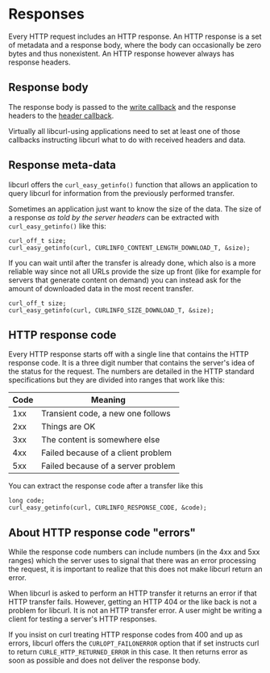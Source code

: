 # Responses

Every HTTP request includes an HTTP response. An HTTP response is a set of
metadata and a response body, where the body can occasionally be zero bytes
and thus nonexistent. An HTTP response however always has response headers.

## Response body

The response body is passed to the [write callback](../libcurl/callbacks/write.md)
and the response headers to the [header callback](../libcurl/callbacks/header.md).

Virtually all libcurl-using applications need to set at least one of those
callbacks instructing libcurl what to do with received headers and data.

## Response meta-data

libcurl offers the `curl_easy_getinfo()` function that allows an application
to query libcurl for information from the previously performed transfer.

Sometimes an application just want to know the size of the data. The size of
a response *as told by the server headers* can be extracted with
`curl_easy_getinfo()` like this:

    curl_off_t size;
    curl_easy_getinfo(curl, CURLINFO_CONTENT_LENGTH_DOWNLOAD_T, &size);

If you can wait until after the transfer is already done, which also is a more
reliable way since not all URLs provide the size up front (like for example
for servers that generate content on demand) you can instead ask for the
amount of downloaded data in the most recent transfer.

    curl_off_t size;
    curl_easy_getinfo(curl, CURLINFO_SIZE_DOWNLOAD_T, &size);

## HTTP response code

Every HTTP response starts off with a single line that contains the HTTP
response code. It is a three digit number that contains the server's idea of
the status for the request. The numbers are detailed in the HTTP standard
specifications but they are divided into ranges that work like this:

| Code | Meaning                               |
|------|---------------------------------------|
|1xx   | Transient code, a new one follows     |
|2xx   | Things are OK                         |
|3xx   | The content is somewhere else         |
|4xx   | Failed because of a client problem    |
|5xx   | Failed because of a server problem    |

You can extract the response code after a transfer like this

    long code;
    curl_easy_getinfo(curl, CURLINFO_RESPONSE_CODE, &code);

## About HTTP response code "errors"

While the response code numbers can include numbers (in the 4xx and 5xx
ranges) which the server uses to signal that there was an error processing the
request, it is important to realize that this does not make libcurl return an
error.

When libcurl is asked to perform an HTTP transfer it returns an error if that
HTTP transfer fails. However, getting an HTTP 404 or the like back is not a
problem for libcurl. It is not an HTTP transfer error. A user might be writing
a client for testing a server's HTTP responses.

If you insist on curl treating HTTP response codes from 400 and up as errors,
libcurl offers the `CURLOPT_FAILONERROR` option that if set instructs curl to
return `CURLE_HTTP_RETURNED_ERROR` in this case. It then returns error as soon
as possible and does not deliver the response body.

